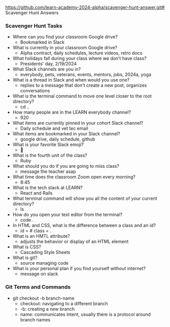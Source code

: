 https://github.com/learn-academy-2024-alpha/scavenger-hunt-answer.git# 
Scavenger Hunt Answers

### Scavenger Hunt Tasks

- Where can you find your classroom Google drive?
  - Bookmarked in Slack
- What is currently in your classroom Google drive?
  - Alpha contract, daily schedules, lecture videos, retro docs
- What holidays fall during your class where we don’t have class?
  - Presidents' day, 2/19/2024
- What Slack channels are you in?
  - everybody, pets, veterans, events, mentors, jobs, 2024a, yoga
- What is a thread in Slack and when would you use one?
  - replies to a message that don't create a new post, organizes conversations
- What is the terminal command to move one level closer to the root directory?
  - cd ..
- How many people are in the LEARN everybody channel?
  - 920
- What items are currently pinned in your cohort Slack channel?
  - Daily schedule and vet tec email
- What items are bookmarked in your Slack channel?
  - google drive, daily schedule, github
- What is your favorite Slack emoji?
  - 🫠
- What is the fourth unit of the class?
  - Ruby
- What should you do if you are going to miss class?
  - message the teacher asap
- What time does the classroom Zoom open every morning?
  - 8:45
- What is the tech stack at LEARN?
  - React and Rails
- What terminal command will show you all the content of your current    directory?
  - ls
- How do you open your text editor from the terminal?
  - code .
- In HTML and CSS, what is the difference between a class and an id?
  - id = # class = .
- What is an HMTL attribute?
  -  adjusts the behavior or display of an HTML element
- What is CSS?
  - Cascading Style Sheets
- What is git?
  - source managing code
- What is your personal plan if you find yourself without internet?
  - message on slack

### Git Terms and Commands

- git checkout -b branch-name
  - checkout: navigating to a different branch
  - -b: creating a new branch
  - name: communicates intent, usually there is a protocol around branch names
